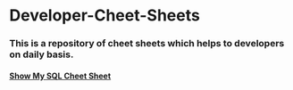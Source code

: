 # Developer-Cheet-Sheets
### This is a repository of cheet sheets which helps to developers on daily basis.  

#### [Show My SQL Cheet Sheet]()

